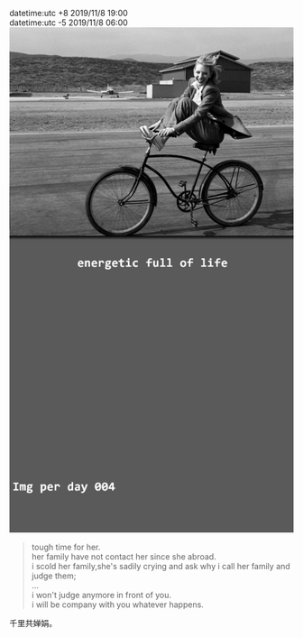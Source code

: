 datetime:utc +8 2019/11/8 19:00  
datetime:utc -5 2019/11/8 06:00  
![img004](../img/img004.jpg)    
>tough time for her.  
>her family have not contact her since she abroad.  
>i scold her family,she's sadily crying and ask why i call her family and judge them;  
>...  
>i won't judge anymore in front of you.  
>i will be company with you whatever happens.  

千里共婵娟。  

